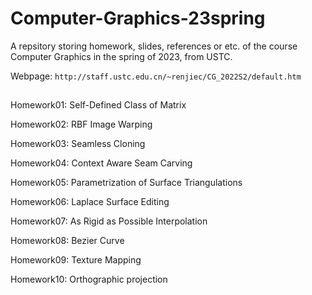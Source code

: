 # Computer-Graphics-23spring
A repsitory storing homework, slides, references or etc. of the course Computer Graphics in the spring of 2023, from USTC.

Webpage: ```http://staff.ustc.edu.cn/~renjiec/CG_2022S2/default.htm```

##
Homework01: Self-Defined Class of Matrix

Homework02: RBF Image Warping

Homework03: Seamless Cloning

Homework04: Context Aware Seam Carving

Homework05: Parametrization of Surface Triangulations

Homework06: Laplace Surface Editing

Homework07: As Rigid as Possible Interpolation

Homework08: Bezier Curve

Homework09: Texture Mapping

Homework10: Orthographic projection
